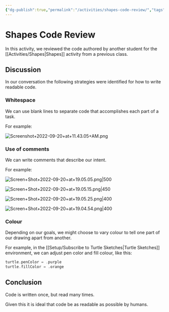 ```yaml
---
{"dg-publish":true,"permalink":"/activities/shapes-code-review/","tags":["C2.7"],"dgHomeLink":true,"dgShowToc":true}
---
```


# Shapes Code Review

In this activity, we reviewed the code authored by another student for the [[Activities/Shapes\|Shapes]] activity from a previous class.

## Discussion

In our conversation the following strategies were identified for how to write readable code.

### Whitespace

We can use blank lines to separate code that accomplishes each part of a task.

For example:

![Screenshot+2022-09-20+at+11.43.05+AM.png](/img/user/Media/Screenshot+2022-09-20+at+11.43.05+AM.png)

###  Use of comments

We can write comments that describe our intent.

For example:

![Screen+Shot+2022-09-20+at+19.05.05.png|500](/img/user/Media/Screen+Shot+2022-09-20+at+19.05.05.png)

![Screen+Shot+2022-09-20+at+19.05.15.png|450](/img/user/Media/Screen+Shot+2022-09-20+at+19.05.15.png)

![Screen+Shot+2022-09-20+at+19.05.25.png|400](/img/user/Media/Screen+Shot+2022-09-20+at+19.05.25.png)

![Screen+Shot+2022-09-20+at+19.04.54.png|400](/img/user/Media/Screen+Shot+2022-09-20+at+19.04.54.png)

### Colour

Depending on our goals, we might choose to vary colour to tell one part of our drawing apart from another.

For example, in the [[Setup/Subscribe to Turtle Sketches\|Turtle Sketches]] environment, we can adjust pen color and fill colour, like this:

```swift
turtle.penColor = .purple
turtle.fillColor = .orange
```

## Conclusion

Code is written once, but read many times.

Given this it is ideal that code be as readable as possible by humans.

